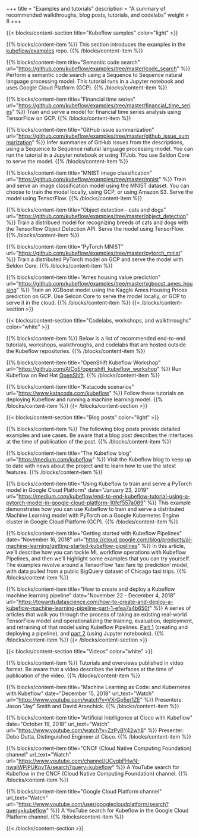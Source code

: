 +++
title = "Examples and tutorials"
description = "A summary of recommended walkthroughs, blog posts, tutorials, and codelabs"
weight = 8
+++

{{< blocks/content-section title="Kubeflow samples" color="light" >}}

{{% blocks/content-item %}}
This section introduces the examples in the 
[kubeflow/examples](https://github.com/kubeflow/examples) repo.
{{% /blocks/content-item %}}

{{% blocks/content-item title="Semantic code search"
  url="https://github.com/kubeflow/examples/tree/master/code_search" %}}
Perform a semantic code search using a Sequence to Sequence natural language 
processing model. This tutorial runs in a Jupyter notebook and uses Google 
Cloud Platform (GCP).
{{% /blocks/content-item %}}

{{% blocks/content-item title="Financial time series" 
  url="https://github.com/kubeflow/examples/tree/master/financial_time_series" %}}
Train and serve a model for financial time series analysis using TensorFlow
on GCP.
{{% /blocks/content-item %}}


{{% blocks/content-item title="GitHub issue summarization" 
  url="https://github.com/kubeflow/examples/tree/master/github_issue_summarization" %}}
Infer summaries of GitHub issues from the descriptions, using a Sequence to 
Sequence natural language processing model. You can run the tutorial in a 
Jupyter notebook or using TFJob. You use Seldon Core to serve the model.
{{% /blocks/content-item %}}

{{% blocks/content-item title="MNIST image classification" 
  url="https://github.com/kubeflow/examples/tree/master/mnist" %}}
Train and serve an image classification model using the MNIST dataset. You can
choose to train the model locally, using GCP, or using Amazon S3. Serve the
model using TensorFlow.
{{% /blocks/content-item %}}

{{% blocks/content-item title="Object detection - cats and dogs" 
  url="https://github.com/kubeflow/examples/tree/master/object_detection" %}}
Train a distribued model for recognizing breeds of cats and
dogs with the Tensorflow Object Detection API. Serve the model using TensorFlow.
{{% /blocks/content-item %}}

{{% blocks/content-item title="PyTorch MNIST" 
  url="https://github.com/kubeflow/examples/tree/master/pytorch_mnist" %}}
Train a distributed PyTorch model on GCP and serve the model with Seldon Core.
{{% /blocks/content-item %}}

{{% blocks/content-item title="Ames housing value prediction" 
  url="https://github.com/kubeflow/examples/tree/master/xgboost_ames_housing" %}}
Train an XGBoost model using the Kaggle Ames Housing Prices prediction on GCP.
Use Selcon Core to serve the model locally, or GCP to serve it in the cloud.
{{% /blocks/content-item %}}
{{< /blocks/content-section >}}


{{< blocks/content-section title="Codelabs, workshops, and walkthroughs" color="white" >}}

{{% blocks/content-item %}}
Below is a list of recommended end-to-end tutorials, workshops, walkthroughs,
and codelabs that are hosted outside the Kubeflow repositories.
{{% /blocks/content-item %}}

{{% blocks/content-item title="OpenShift Kubeflow Workshop"
  url="https://github.com/AICoE/openshift_kubeflow_workshop" %}}
Run Kubeflow on Red Hat [OpenShift](https://www.openshift.com/).
{{% /blocks/content-item %}}

{{% blocks/content-item title="Katacode scenarios" 
  url="https://www.katacoda.com/kubeflow" %}}
Follow these tutorials on deploying Kubeflow and running a machine learning 
model.
{{% /blocks/content-item %}}
{{< /blocks/content-section >}}


{{< blocks/content-section title="Blog posts" color="light" >}}

{{% blocks/content-item %}}
The following blog posts provide detailed examples and use cases. Be aware that
a blog post describes the interfaces at the time of publication of the post.
{{% /blocks/content-item %}}

{{% blocks/content-item title="The Kubeflow blog"
  url="https://medium.com/kubeflow" %}}
Visit the Kubeflow blog to keep up to date with news about the project and to
learn how to use the latest features.
{{% /blocks/content-item %}}

{{% blocks/content-item title="Using Kubeflow to train and serve a PyTorch model in Google Cloud Platform"
  date="January 23, 2019"
  url="https://medium.com/kubeflow/end-to-end-kubeflow-tutorial-using-a-pytorch-model-in-google-cloud-platform-10fef557a089" %}}
This example demonstrates how you can use Kubeflow to train and serve a 
distributed Machine Learning model with PyTorch on a Google Kubernetes Engine 
cluster in Google Cloud Platform (GCP).
{{% /blocks/content-item %}}


{{% blocks/content-item title="Getting started with Kubeflow Pipelines"
  date="November 16, 2018"
  url="https://cloud.google.com/blog/products/ai-machine-learning/getting-started-kubeflow-pipelines" %}}
In this article, we’ll describe how you can tackle ML workflow operations with 
Kubeflow Pipelines, and then we’ll highlight some examples that you can try 
yourself. The examples revolve around a TensorFlow ‘taxi fare tip prediction’ 
model, with data pulled from a public BigQuery dataset of Chicago taxi trips.
{{% /blocks/content-item %}}

{{% blocks/content-item title="How to create and deploy a Kubeflow machine learning pipeline"
  date="November 22 - December 4, 2018"
  url="https://towardsdatascience.com/how-to-create-and-deploy-a-kubeflow-machine-learning-pipeline-part-1-efea7a4b650f" %}}
 A series of articles that walk you through the process of taking an existing 
 real-world TensorFlow model and operationalizing the training, evaluation, 
 deployment, and retraining of that model using Kubeflow Pipelines. 
 [Part 1](https://towardsdatascience.com/how-to-create-and-deploy-a-kubeflow-machine-learning-pipeline-part-1-efea7a4b650f)
 (creating and deploying a pipeline), and
 [part 2](https://towardsdatascience.com/how-to-deploy-jupyter-notebooks-as-components-of-a-kubeflow-ml-pipeline-part-2-b1df77f4e5b3)
 (using Jupyter notebooks).
{{% /blocks/content-item %}}
{{< /blocks/content-section >}}


{{< blocks/content-section title="Videos" color="white" >}}

{{% blocks/content-item %}}
Tutorials and overviews published in video format. Be aware that a video 
describes the interfaces at the time of publication of the video.
{{% /blocks/content-item %}}

{{% blocks/content-item title="Machine Learning as Code: and Kubernetes with Kubeflow"
  date="December 15, 2018"
  url_text="Watch"
  url="https://www.youtube.com/watch?v=VXrGp5er1ZE" %}}
Presenters: Jason "Jay" Smith and David Aronchick.
{{% /blocks/content-item %}}

{{% blocks/content-item title="Artificial Intelligence at Cisco with Kubeflow"
  date="October 19, 2018"
  url_text="Watch"
  url="https://www.youtube.com/watch?v=ZzPyBY42wh8" %}}
Presenter: Debo Dutta, Distinguished Engineer at Cisco.
{{% /blocks/content-item %}}

{{% blocks/content-item title="CNCF (Cloud Native Computing Foundation) channel"
  url_text="Watch"
  url="https://www.youtube.com/channel/UCvqbFHwN-nwalWPjPUKpvTA/search?query=kubeflow" %}}
A YouTube search for Kubeflow in the CNCF (Cloud Native Computing Foundation)
channel.
{{% /blocks/content-item %}}

{{% blocks/content-item title="Google Cloud Platform channel"
  url_text="Watch"
  url="https://www.youtube.com/user/googlecloudplatform/search?query=kubeflow" %}}
A YouTube search for Kubeflow in the Google Cloud Platform
channel.
{{% /blocks/content-item %}}

{{< /blocks/content-section >}}